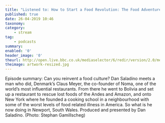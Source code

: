 ```yaml
---
title: "Listened to: How to Start a Food Revolution: The Food Adventures of Claus Meyer"
published: true
date: 26-04-2019 10:46
taxonomy:
category:
	- stream
tag:
	- podcasts
summary:
enabled: '0'
header_image: '0'
theurl: http://open.live.bbc.co.uk/mediaselector/6/redir/version/2.0/mediaset/audio-nondrm-download/proto/http/vpid/p076jnm3.mp3
theimage: artwork-resized.jpg
--- 
```

Episode summary: Can you reinvent a food culture? Dan Saladino meets a man who did, Denmark’s Claus Meyer, the co-founder of Noma, one of the world’s most influential restaurants. From there he went to Bolivia and set up a restaurant to rescue lost foods of the Andes and Amazon, and onto New York where he founded a cooking school in a neighbourhood with some of the worst levels of food related illness in America. So what is he now doing in Newport, South Wales. Produced and presented by Dan Saladino. (Photo: Stephan Gamillscheg)
